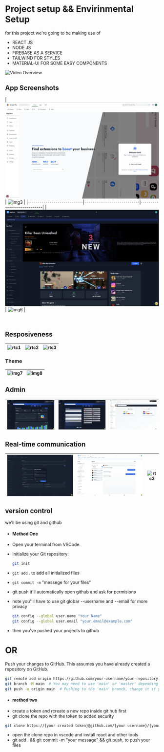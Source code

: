 # Project setup && Envirinmental Setup

for this project we're going to be making use of

- REACT JS
- NODE JS
- FIREBASE AS A SERVICE
- TAILWIND FOR STYLES
- MATERIAL-UI FOR SOME EASY COMPONENTS

![Video Overview](./thumb.png)

<!-- Images Grid Start -->
## App Screenshots

| ![img1](./presentation/Screenshot%202025-05-03%20at%2018.38.26.png)  | ![img3](./presentation/darkgrid.png) |
|----------------------------|----------------------------|----------------------------|
| ![img5](./presentation/deatil.png) | ![img6](./presentation/lightGrid.png) |

<br/>

## Resposiveness

| ![rtc1](./images/rtc.png) | ![rtc2](./images/rtc2.png) | ![rtc3](./images/rtc3.png) |
|---------------------------|---------------------------|---------------------------|

### Theme

| ![img7](./presentation/dark.png) | ![img8](./presentation/light.png) | 
|----------------------------------|----------------------------------|

<!-- Images Grid End -->

## Admin

| ![admin1](./presentation/darkboard.png) | ![admin2](./presentation/darkapps.png) | ![admin3](./presentation/users.png) |
|-------------------------------|-------------------------------|-------------------------------|

## Real-time communication

| ![rtc1](./presentation/darkgroup.png) | ![rtc2](./presentation/message.png) | ![rtc3](./images/rtc3.png) |
|---------------------------|---------------------------|---------------------------|

## version control
 we'll be using git and github

- #### Method One

- Open your terminal from VSCode.
- Initialize your Git repository:
  ```bash
  git init
  ```
- `git add` . to add all initialized files
- `git commit -m` "messege for your files"

- git push it'll automatically open github and ask for permisions
- note you''ll have to use git globar --username and --email for more privacy
  ```bash
  git config --global user.name "Your Name"
  git config --global user.email "your.email@example.com"
  ```

- then you've pushed your projects to github

# OR

Push your changes to GitHub. This assumes you have already created a repository on GitHub.

```bash
git remote add origin https://github.com/your-username/your-repository.git
git branch -M main  # You may need to use 'main' or 'master' depending on your default branch name
git push -u origin main  # Pushing to the 'main' branch, change it if your defaul
```

- #### method two
- create a token and rcreate a new repo inside git hub first
- git clone the repo with the token to added security

```bash
git clone https://{your created token}@github.com/{your username}/{your repo}.git
```

- open the clone repo in vscode and install react and other tools
- git add . && git commit -m "your message" && git push, to push your files
